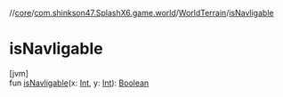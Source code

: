 //[core](../../../index.md)/[com.shinkson47.SplashX6.game.world](../index.md)/[WorldTerrain](index.md)/[isNavligable](is-navligable.md)

# isNavligable

[jvm]\
fun [isNavligable](is-navligable.md)(x: [Int](https://kotlinlang.org/api/latest/jvm/stdlib/kotlin/-int/index.html), y: [Int](https://kotlinlang.org/api/latest/jvm/stdlib/kotlin/-int/index.html)): [Boolean](https://kotlinlang.org/api/latest/jvm/stdlib/kotlin/-boolean/index.html)
